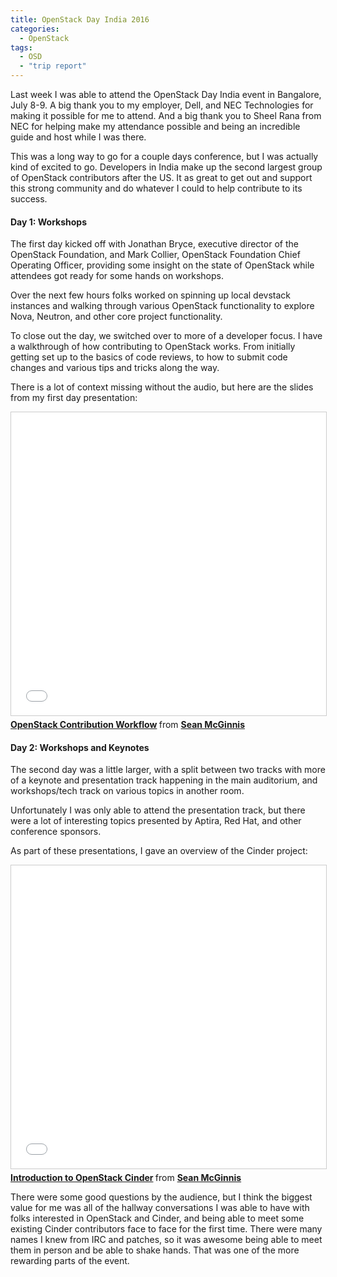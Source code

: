 ```yaml
---
title: OpenStack Day India 2016
categories:
  - OpenStack
tags:
  - OSD
  - "trip report"
---
```


Last week I was able to attend the OpenStack Day India event in Bangalore,
July 8-9. A big thank you to my employer, Dell, and NEC Technologies for making
it possible for me to attend. And a big thank you to Sheel Rana from NEC for
helping make my attendance possible and being an incredible guide and host
while I was there.

This was a long way to go for a couple days conference, but I was actually kind
of excited to go. Developers in India make up the second largest group of
OpenStack contributors after the US. It as great to get out and support this
strong community and do whatever I could to help contribute to its success.

#### Day 1: Workshops
The first day kicked off with Jonathan Bryce, executive director of the
OpenStack Foundation, and Mark Collier, OpenStack Foundation Chief Operating
Officer, providing some insight on the state of OpenStack while attendees got
ready for some hands on workshops.

Over the next few hours folks worked on spinning up local devstack instances
and walking through various OpenStack functionality to explore Nova, Neutron,
and other core project functionality.

To close out the day, we switched over to more of a developer focus. I have a
walkthrough of how contributing to OpenStack works. From initially getting set
up to the basics of code reviews, to how to submit code changes and various
tips and tricks along the way.

There is a lot of context missing without the audio, but here are the slides
from my first day presentation:

<iframe src="//www.slideshare.net/slideshow/embed_code/key/7kl0WGdoe2xuqs" width="595" height="485" frameborder="0" marginwidth="0" marginheight="0" scrolling="no" style="border:1px solid #CCC; border-width:1px; margin-bottom:5px; max-width: 100%;" allowfullscreen> </iframe> <div style="margin-bottom:5px"> <strong> <a href="//www.slideshare.net/stmcginnis/openstack-contribution-workflow" title="OpenStack Contribution Workflow" target="_blank">OpenStack Contribution Workflow</a> </strong> from <strong><a href="https://www.slideshare.net/stmcginnis" target="_blank">Sean McGinnis</a></strong> </div>

#### Day 2: Workshops and Keynotes
The second day was a little larger, with a split between two tracks with more
of a keynote and presentation track happening in the main auditorium, and
workshops/tech track on various topics in another room.

Unfortunately I was only able to attend the presentation track, but there were
a lot of interesting topics presented by Aptira, Red Hat, and other conference
sponsors.

As part of these presentations, I gave an overview of the Cinder project:

<iframe src="//www.slideshare.net/slideshow/embed_code/key/2oKOXhTVg5kmfc" width="595" height="485" frameborder="0" marginwidth="0" marginheight="0" scrolling="no" style="border:1px solid #CCC; border-width:1px; margin-bottom:5px; max-width: 100%;" allowfullscreen> </iframe> <div style="margin-bottom:5px"> <strong> <a href="//www.slideshare.net/stmcginnis/introduction-to-openstack-cinder" title="Introduction to OpenStack Cinder" target="_blank">Introduction to OpenStack Cinder</a> </strong> from <strong><a href="https://www.slideshare.net/stmcginnis" target="_blank">Sean McGinnis</a></strong> </div>

There were some good questions by the audience, but I think the biggest value
for me was all of the hallway conversations I was able to have with folks
interested in OpenStack and Cinder, and being able to meet some existing Cinder
contributors face to face for the first time. There were many names I knew from
IRC and patches, so it was awesome being able to meet them in person and be
able to shake hands. That was one of the more rewarding parts of the event.
